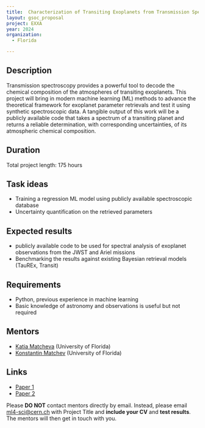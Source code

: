 ```yaml
---
title:  Characterization of Transiting Exoplanets from Transmission Spectroscopy
layout: gsoc_proposal
project: EXXA
year: 2024
organization:
  - Florida

---
```


## Description

Transmission spectroscopy provides a powerful tool to decode the chemical composition of the atmospheres of transiting exoplanets. This project will bring in modern machine learning (ML) methods to advance the theoretical framework for exoplanet parameter retrievals and test it using synthetic spectroscopic data. A tangible output of this work will be a publicly available code that takes a spectrum of a transiting planet and returns a reliable determination, with corresponding uncertainties, of its atmospheric chemical composition.

## Duration

Total project length: 175 hours

## Task ideas
 * Training a regression ML model using publicly available spectroscopic database
 * Uncertainty quantification on the retrieved parameters

## Expected results
 * publicly available code to be used for spectral analysis of exoplanet observations from the JWST and Ariel missions
 * Benchmarking the results against existing Bayesian retrieval models (TauREx, Transit)

## Requirements
  * Python, previous experience in machine learning
  * Basic knowledge of astronomy and observations is useful but not required

## Mentors
  * [Katia Matcheva]((mailto:ml4-sci@cern.ch)) (University of Florida)
  * [Konstantin Matchev]((mailto:ml4-sci@cern.ch)) (University of Florida)

## Links
  * <a href="https://arxiv.org/abs/2206.14633">Paper 1</a>
  * <a href="https://proceedings.mlr.press/v220/yip23a.html">Paper 2</a>


Please **DO NOT** contact mentors directly by email. Instead, please email [ml4-sci@cern.ch](mailto:ml4-sci@cern.ch) with Project Title and **include your CV** and **test results**. The mentors will then get in touch with you.


